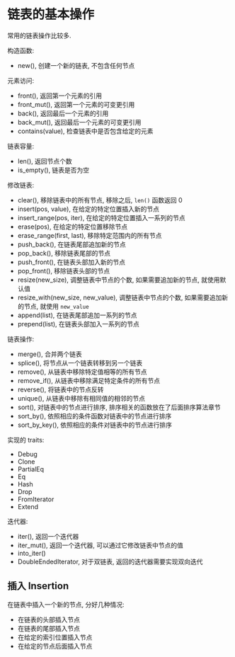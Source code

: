 # 链表的基本操作

常用的链表操作比较多.

构造函数:

- new(), 创建一个新的链表, 不包含任何节点

元素访问:

- front(), 返回第一个元素的引用
- front_mut(), 返回第一个元素的可变更引用
- back(), 返回最后一个元素的引用
- back_mut(), 返回最后一个元素的可变更引用
- contains(value), 检查链表中是否包含给定的元素

链表容量:

- len(), 返回节点个数
- is_empty(), 链表是否为空

修改链表:

- clear(), 移除链表中的所有节点, 移除之后, `len()` 函数返回 0
- insert(pos, value), 在给定的特定位置插入新的节点
- insert_range(pos, iter), 在给定的特定位置插入一系列的节点
- erase(pos), 在给定的特定位置移除节点
- erase_range(first, last), 移除特定范围内的所有节点
- push_back(), 在链表尾部追加新的节点
- pop_back(), 移除链表尾部的节点
- push_front(), 在链表头部加入新的节点
- pop_front(), 移除链表头部的节点
- resize(new_size), 调整链表中节点的个数, 如果需要追加新的节点, 就使用默认值
- resize_with(new_size, new_value), 调整链表中节点的个数, 如果需要追加新的节点, 就使用 `new_value`
- append(list), 在链表尾部追加一系列的节点
- prepend(list), 在链表头部加入一系列的节点

链表操作:

- merge(), 合并两个链表
- splice(), 将节点从一个链表转移到另一个链表
- remove(), 从链表中移除特定值相等的所有节点
- remove_if(), 从链表中移除满足特定条件的所有节点
- reverse(), 将链表中的节点反转
- unique(), 从链表中移除有相同值的相邻的节点
- sort(), 对链表中的节点进行排序, 排序相关的函数放在了后面排序算法章节
- sort_by(), 依照相应的条件函数对链表中的节点进行排序
- sort_by_key(), 依照相应的条件对链表中的节点进行排序

实现的 traits:

- Debug
- Clone
- PartialEq
- Eq
- Hash
- Drop
- FromIterator
- Extend

迭代器:

- iter(), 返回一个迭代器
- iter_mut(), 返回一个迭代器, 可以通过它修改链表中节点的值
- into_iter()
- DoubleEndedIterator, 对于双链表, 返回的迭代器需要实现双向迭代

## 插入 Insertion

在链表中插入一个新的节点, 分好几种情况:

- 在链表的头部插入节点
- 在链表的尾部插入节点
- 在给定的索引位置插入节点
- 在给定的节点后面插入节点